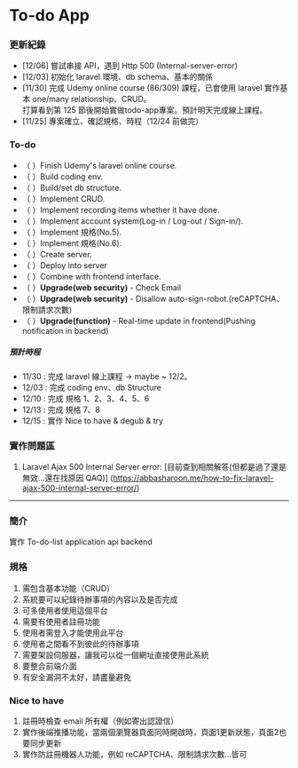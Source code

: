 # To-do App

### 更新紀錄
- [12/06] 嘗試串接 API，遇到 Http 500 (Internal-server-error)
- [12/03] 初始化 laravel 環境、db schema、基本的關係
- [11/30] 完成 Udemy online course (86/309) 課程，已會使用 laravel 實作基本 one/many relationship、CRUD。<br>打算看到第 125 節後開始實做todo-app專案。預計明天完成線上課程。
- [11/25] 專案確立、確認規格、時程（12/24 前做完）

### To-do
- （ ）Finish Udemy's laravel online course.
- （ ）Build coding env. 
- （ ）Build/set db structure.
- （ ）Implement CRUD.
- （ ）Implement recording items whether it have done.
- （ ）Implement account system(Log-in / Log-out / Sign-in/).
- （ ）Implement 規格(No.5).
- （ ）Implement 規格(No.6).
- （ ）Create server.
- （ ）Deploy into server
- （ ）Combine with frontend interface.
- （ ）**Upgrade(web security)** - Check Email
- （ ）**Upgrade(web security)** - Disallow auto-sign-robot.(reCAPTCHA、限制請求次數)
- （ ）**Upgrade(function)** - Real-time update in frontend(Pushing notification in backend)

##### 預計時程
- 11/30 : 完成 laravel 線上課程 -> maybe ~ 12/2。
- 12/03 : 完成 coding env、db Structure
- 12/10 : 完成 規格 1、2、3、4、5、6
- 12/13 : 完成 規格 7、8
- 12/15 : 實作 Nice to have & degub & try

### 實作問題區
1. Laravel Ajax 500 Internal Server error:
[目前查到相關解答(但都是過了還是無效...還在找原因 QAQ)] (https://abbasharoon.me/how-to-fix-laravel-ajax-500-internal-server-error/)




---

### 簡介
實作 To-do-list application api backend

### 規格
1. 需包含基本功能（CRUD）
2. 系統要可以紀錄待辦事項的內容以及是否完成
3. 可多使用者使用這個平台
4. 需要有使用者註冊功能
5. 使用者需登入才能使用此平台
6. 使用者之間看不到彼此的待辦事項
7. 需要架設伺服器，讓我可以從一個網址直接使用此系統
8. 要整合前端介面
9. 有安全漏洞不太好，請盡量避免

### Nice to have
1. 註冊時檢查 email 所有權（例如寄出認證信）
2. 實作後端推播功能，當兩個瀏覽器頁面同時開啟時，頁面1更新狀態，頁面2也要同步更新
3. 實作防註冊機器人功能，例如 reCAPTCHA、限制請求次數...皆可
